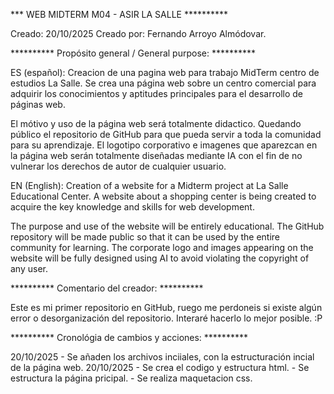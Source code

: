 
                                                           
*** WEB MIDTERM M04 - ASIR LA SALLE **********                


Creado: 20/10/2025
Creado por: Fernando Arroyo Almódovar.


**********   Propósito general / General purpose: **********  

ES (español):
Creacion de una pagina web para trabajo MidTerm centro de estudios La Salle.
Se crea una página web sobre un centro comercial para adquirir los conocimientos y aptitudes principales para el desarrollo de páginas web.

El mótivo y uso de la página web será totalmente didactico. Quedando público el repositorio de GitHub para que pueda servir a toda la comunidad para su aprendizaje.
El logotipo corporativo e imagenes que aparezcan en la página web serán totalmente diseñadas mediante IA con el fin de no vulnerar los derechos de autor de cualquier usuario.

EN (English):
Creation of a website for a Midterm project at La Salle Educational Center.
A website about a shopping center is being created to acquire the key knowledge and skills for web development.

The purpose and use of the website will be entirely educational. The GitHub repository will be made public so that it can be used by the entire community for learning.
The corporate logo and images appearing on the website will be fully designed using AI to avoid violating the copyright of any user.


**********  Comentario del creador: **********  

Este es mi primer repositorio en GitHub, ruego me perdoneis si existe algún error o desorganización del repositorio. Interaré hacerlo lo mejor posible. :P


**********  Cronológia de cambios y acciones: **********  

20/10/2025 - Se añaden los archivos inciiales, con la estructuración incial de la página web.
20/10/2025 - Se crea el codigo y estructura html.
           - Se estructura la página pricipal.
           - Se realiza maquetacion css.
